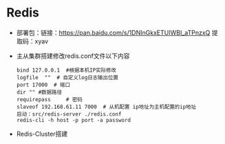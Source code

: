 # Redis

* 部署包：链接：https://pan.baidu.com/s/1DNInGkxETUIWBI_aTPnzxQ   提取码：xyav
* 主从集群搭建修改redis.conf文件以下内容
    ```
    bind 127.0.0.1  #根据本机IP实际修改
    logfile  ""  # 自定义log日志输出位置
    port 17000  # 端口
    dir "" #数据路径
    requirepass     # 密码
    slaveof 192.168.61.11 7000  # 从机配置 ip地址为主机配置的ip地址
    启动：src/redis-server ./redis.conf
    redis-cli -h host -p port -a password	
    ```

* Redis-Cluster搭建
    


